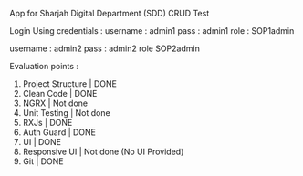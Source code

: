 App for Sharjah Digital Department (SDD) CRUD Test

Login Using credentials : 
username : admin1
pass : admin1
role : SOP1admin

username : admin2
pass : admin2
role SOP2admin

Evaluation points : 
1. Project Structure | DONE
2. Clean Code | DONE
3. NGRX | Not done
4. Unit Testing | Not done
5. RXJs | DONE
6. Auth Guard | DONE
7. UI | DONE
8. Responsive UI | Not done (No UI Provided)
9. Git | DONE
